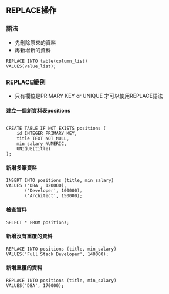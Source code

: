 ## REPLACE操作
### 語法

- 先刪除原來的資料
- 再新增新的資料

```
REPLACE INTO table(column_list)
VALUES(value_list);
```

### REPLACE範例

- 只有欄位是PRIMARY KEY or UNIQUE 才可以使用REPLACE語法

#### 建立一個新資料表positions

```

CREATE TABLE IF NOT EXISTS positions (
	id INTEGER PRIMARY KEY,
	title TEXT NOT NULL,
	min_salary NUMERIC,
	UNIQUE(title)
);
```

#### 新增多筆資料

```
INSERT INTO positions (title, min_salary)
VALUES ('DBA', 120000),
       ('Developer', 100000),
       ('Architect', 150000);
```

#### 檢查資料

```
SELECT * FROM positions;
```

#### 新增沒有重覆的資料

```
REPLACE INTO positions (title, min_salary)
VALUES('Full Stack Developer', 140000);
```

#### 新增重覆的資料

```
REPLACE INTO positions (title, min_salary)
VALUES('DBA', 170000);
```
